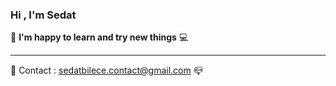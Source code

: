### Hi , I'm Sedat 
 :iphone:  **I'm happy to learn and try new things**  :computer:
***
:e-mail: Contact : sedatbilece.contact@gmail.com :mailbox_closed:




